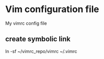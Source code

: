 # Vim configuration file
My vimrc config file 

## create symbolic link
ln -sf ~/vimrc_repo/vimrc ~/.vimrc
